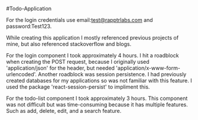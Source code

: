 #Todo-Application

For the login credentials use email:test@rapptrlabs.com and password:Test123.

While creating this application I mostly referenced previous projects of mine, but also referenced stackoverflow and blogs.

For the login component I took approximately 4 hours. I hit a roadblock when creating the POST request, because I originally used 'application/json' for the header, but needed 'application/x-www-form-urlencoded'. Another roadblock was session persistence. I had previously created databases for my applications so was not familiar with this feature. I used the package 'react-session-persist' to impliment this.

For the todo-list component I took approximately 3 hours. This component was not difficult but was time-consuming because it has multiple features. Such as add, delete, edit, and a search feature.